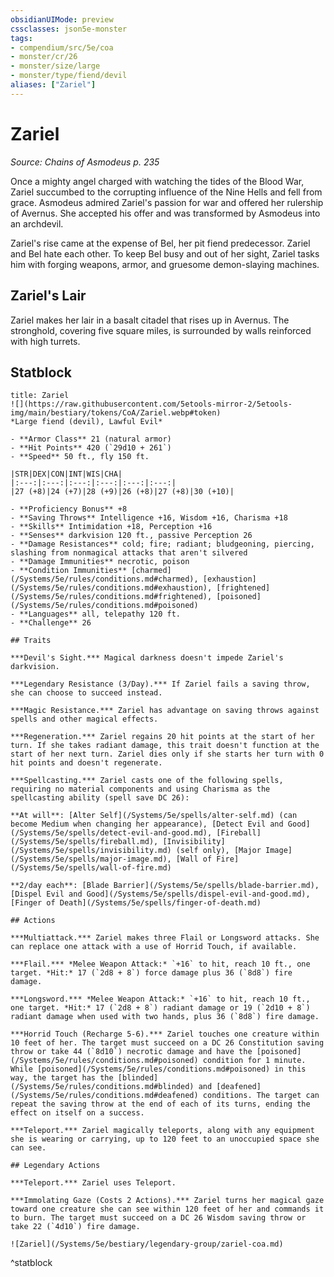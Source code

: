 ```yaml
---
obsidianUIMode: preview
cssclasses: json5e-monster
tags:
- compendium/src/5e/coa
- monster/cr/26
- monster/size/large
- monster/type/fiend/devil
aliases: ["Zariel"]
---
```

# Zariel
*Source: Chains of Asmodeus p. 235*  

Once a mighty angel charged with watching the tides of the Blood War, Zariel succumbed to the corrupting influence of the Nine Hells and fell from grace. Asmodeus admired Zariel's passion for war and offered her rulership of Avernus. She accepted his offer and was transformed by Asmodeus into an archdevil.

Zariel's rise came at the expense of Bel, her pit fiend predecessor. Zariel and Bel hate each other. To keep Bel busy and out of her sight, Zariel tasks him with forging weapons, armor, and gruesome demon-slaying machines.

## Zariel's Lair

Zariel makes her lair in a basalt citadel that rises up in Avernus. The stronghold, covering five square miles, is surrounded by walls reinforced with high turrets.

## Statblock

```ad-statblock
title: Zariel
![](https://raw.githubusercontent.com/5etools-mirror-2/5etools-img/main/bestiary/tokens/CoA/Zariel.webp#token)
*Large fiend (devil), Lawful Evil*

- **Armor Class** 21 (natural armor)
- **Hit Points** 420 (`29d10 + 261`)
- **Speed** 50 ft., fly 150 ft.

|STR|DEX|CON|INT|WIS|CHA|
|:---:|:---:|:---:|:---:|:---:|:---:|
|27 (+8)|24 (+7)|28 (+9)|26 (+8)|27 (+8)|30 (+10)|

- **Proficiency Bonus** +8
- **Saving Throws** Intelligence +16, Wisdom +16, Charisma +18
- **Skills** Intimidation +18, Perception +16
- **Senses** darkvision 120 ft., passive Perception 26
- **Damage Resistances** cold; fire; radiant; bludgeoning, piercing, slashing from nonmagical attacks that aren't silvered
- **Damage Immunities** necrotic, poison
- **Condition Immunities** [charmed](/Systems/5e/rules/conditions.md#charmed), [exhaustion](/Systems/5e/rules/conditions.md#exhaustion), [frightened](/Systems/5e/rules/conditions.md#frightened), [poisoned](/Systems/5e/rules/conditions.md#poisoned)
- **Languages** all, telepathy 120 ft.
- **Challenge** 26

## Traits

***Devil's Sight.*** Magical darkness doesn't impede Zariel's darkvision.

***Legendary Resistance (3/Day).*** If Zariel fails a saving throw, she can choose to succeed instead.

***Magic Resistance.*** Zariel has advantage on saving throws against spells and other magical effects.

***Regeneration.*** Zariel regains 20 hit points at the start of her turn. If she takes radiant damage, this trait doesn't function at the start of her next turn. Zariel dies only if she starts her turn with 0 hit points and doesn't regenerate.

***Spellcasting.*** Zariel casts one of the following spells, requiring no material components and using Charisma as the spellcasting ability (spell save DC 26):

**At will**: [Alter Self](/Systems/5e/spells/alter-self.md) (can become Medium when changing her appearance), [Detect Evil and Good](/Systems/5e/spells/detect-evil-and-good.md), [Fireball](/Systems/5e/spells/fireball.md), [Invisibility](/Systems/5e/spells/invisibility.md) (self only), [Major Image](/Systems/5e/spells/major-image.md), [Wall of Fire](/Systems/5e/spells/wall-of-fire.md)

**2/day each**: [Blade Barrier](/Systems/5e/spells/blade-barrier.md), [Dispel Evil and Good](/Systems/5e/spells/dispel-evil-and-good.md), [Finger of Death](/Systems/5e/spells/finger-of-death.md)

## Actions

***Multiattack.*** Zariel makes three Flail or Longsword attacks. She can replace one attack with a use of Horrid Touch, if available.

***Flail.*** *Melee Weapon Attack:* `+16` to hit, reach 10 ft., one target. *Hit:* 17 (`2d8 + 8`) force damage plus 36 (`8d8`) fire damage.

***Longsword.*** *Melee Weapon Attack:* `+16` to hit, reach 10 ft., one target. *Hit:* 17 (`2d8 + 8`) radiant damage or 19 (`2d10 + 8`) radiant damage when used with two hands, plus 36 (`8d8`) fire damage.

***Horrid Touch (Recharge 5-6).*** Zariel touches one creature within 10 feet of her. The target must succeed on a DC 26 Constitution saving throw or take 44 (`8d10`) necrotic damage and have the [poisoned](/Systems/5e/rules/conditions.md#poisoned) condition for 1 minute. While [poisoned](/Systems/5e/rules/conditions.md#poisoned) in this way, the target has the [blinded](/Systems/5e/rules/conditions.md#blinded) and [deafened](/Systems/5e/rules/conditions.md#deafened) conditions. The target can repeat the saving throw at the end of each of its turns, ending the effect on itself on a success.

***Teleport.*** Zariel magically teleports, along with any equipment she is wearing or carrying, up to 120 feet to an unoccupied space she can see.

## Legendary Actions

***Teleport.*** Zariel uses Teleport.

***Immolating Gaze (Costs 2 Actions).*** Zariel turns her magical gaze toward one creature she can see within 120 feet of her and commands it to burn. The target must succeed on a DC 26 Wisdom saving throw or take 22 (`4d10`) fire damage.

![Zariel](/Systems/5e/bestiary/legendary-group/zariel-coa.md)
```
^statblock